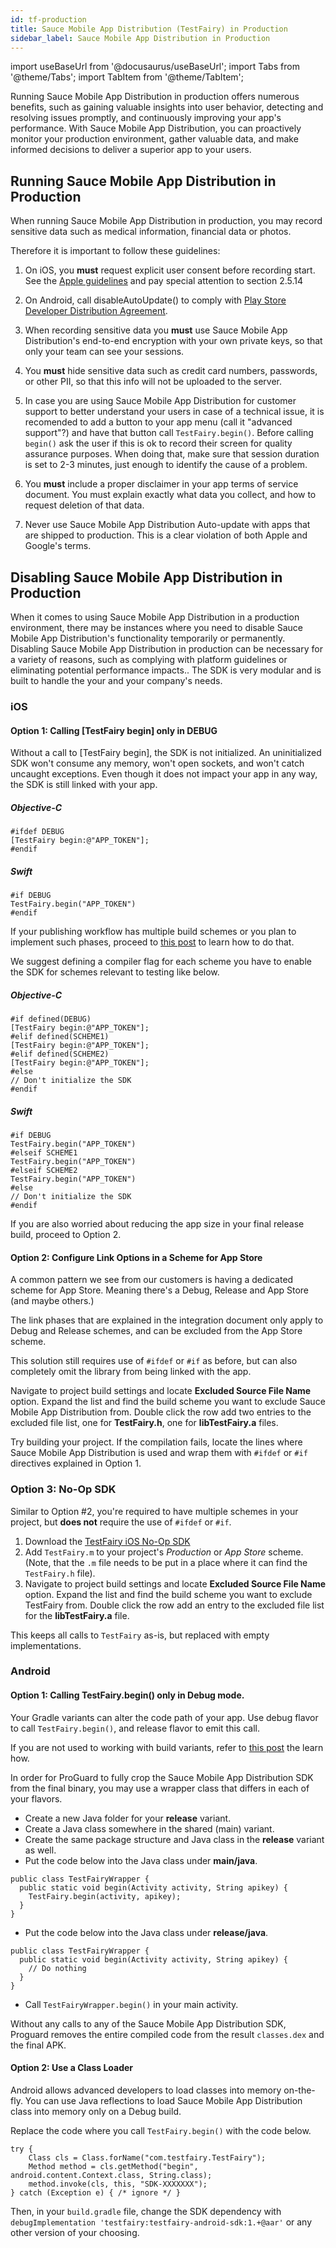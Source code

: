 ```yaml
---
id: tf-production
title: Sauce Mobile App Distribution (TestFairy) in Production
sidebar_label: Sauce Mobile App Distribution in Production
---
```


import useBaseUrl from '@docusaurus/useBaseUrl';
import Tabs from '@theme/Tabs';
import TabItem from '@theme/TabItem';

Running Sauce Mobile App Distribution in production offers numerous benefits, such as gaining valuable insights into user behavior, detecting and resolving issues promptly, and continuously improving your app's performance. With Sauce Mobile App Distribution, you can proactively monitor your production environment, gather valuable data, and make informed decisions to deliver a superior app to your users.

## Running Sauce Mobile App Distribution in Production

When running Sauce Mobile App Distribution in production, you may record sensitive data such as medical information, financial data or photos.

Therefore it is important to follow these guidelines:

1. On iOS, you **must** request explicit user consent before recording start.
   See the [Apple guidelines](https://developer.apple.com/app-store/review/guidelines/) and pay special attention to section 2.5.14

1. On Android, call disableAutoUpdate() to comply with [Play Store Developer Distribution Agreement](https://play.google.com/about/developer-distribution-agreement.html).

1. When recording sensitive data you **must** use Sauce Mobile App Distribution's end-to-end encryption with your own private keys, so that only your team can see your sessions.

1. You **must** hide sensitive data such as credit card numbers, passwords, or other PII, so that this info will not be uploaded to the server.

1. In case you are using Sauce Mobile App Distribution for customer support to better understand your users in case of a technical issue,
   it is recomended to add a button to your app menu (call it "advanced support"?) and have that button call `TestFairy.begin()`.
   Before calling `begin()` ask the user if this is ok to record their screen for quality assurance purposes.
   When doing that, make sure that session duration is set to 2-3 minutes, just enough to identify the cause of a problem.

1. You **must** include a proper disclaimer in your app terms of service document.
   You must explain exactly what data you collect, and how to request deletion of that data.

1. Never use Sauce Mobile App Distribution Auto-update with apps that are shipped to production. This is a clear violation of both Apple and Google's terms.

## Disabling Sauce Mobile App Distribution in Production

When it comes to using Sauce Mobile App Distribution in a production environment, there may be instances where you need to disable Sauce Mobile App Distribution's functionality temporarily or permanently. Disabling Sauce Mobile App Distribution in production can be necessary for a variety of reasons, such as complying with platform guidelines or eliminating potential performance impacts.. The SDK is very modular and is built to handle the your and your company's needs.

### iOS

#### Option 1: Calling [TestFairy begin] only in DEBUG

Without a call to [TestFairy begin], the SDK is not initialized. An uninitialized SDK won't consume any memory, won't open sockets, and won't catch uncaught exceptions. Even though it does not impact your app in any way, the SDK is still linked with your app.

##### Objective-C

```
#ifdef DEBUG
[TestFairy begin:@"APP_TOKEN"];
#endif
```

##### Swift

```
#if DEBUG
TestFairy.begin("APP_TOKEN")
#endif
```

If your publishing workflow has multiple build schemes or you plan to implement such phases, proceed to [this post](https://blog.testfairy.com/ios-build-schemes-explained/) to learn how to do that.

We suggest defining a compiler flag for each scheme you have to enable the SDK for schemes relevant to testing like below.

##### Objective-C

```
#if defined(DEBUG)
[TestFairy begin:@"APP_TOKEN"];
#elif defined(SCHEME1)
[TestFairy begin:@"APP_TOKEN"];
#elif defined(SCHEME2)
[TestFairy begin:@"APP_TOKEN"];
#else
// Don't initialize the SDK
#endif
```

##### Swift

```
#if DEBUG
TestFairy.begin("APP_TOKEN")
#elseif SCHEME1
TestFairy.begin("APP_TOKEN")
#elseif SCHEME2
TestFairy.begin("APP_TOKEN")
#else
// Don't initialize the SDK
#endif
```

If you are also worried about reducing the app size in your final release build, proceed to Option 2.

#### Option 2: Configure Link Options in a Scheme for App Store

A common pattern we see from our customers is having a dedicated scheme for App Store. Meaning there's a Debug, Release and App Store (and maybe others.)

The link phases that are explained in the integration document only apply to Debug and Release schemes, and can be excluded from the App Store scheme.

This solution still requires use of `#ifdef` or `#if` as before, but can also completely omit the library from being linked with the app.

Navigate to project build settings and locate **Excluded Source File Name** option. Expand the list and find the build scheme you want to exclude Sauce Mobile App Distribution from. Double click the row add two entries to the excluded file list, one for **TestFairy.h**, one for **libTestFairy.a** files.

Try building your project. If the compilation fails, locate the lines where Sauce Mobile App Distribution is used and wrap them with `#ifdef` or `#if` directives explained in Option 1.

<a name="ios-noop"></a>

### Option 3: No-Op SDK

Similar to Option #2, you're required to have multiple schemes in your project, but **does not** require the use of `#ifdef` or `#if`.

1. Download the [TestFairy iOS No-Op SDK](https://github.com/testfairy/testfairy-ios-sdk-noop)
2. Add `TestFairy.m` to your project's _Production_ or _App Store_ scheme. (Note, that the `.m` file needs to be put in a place where it can find the `TestFairy.h` file).
3. Navigate to project build settings and locate **Excluded Source File Name** option. Expand the list and find the build scheme you want to exclude TestFairy from. Double click the row add an entry to the excluded file list for the **libTestFairy.a** file.

This keeps all calls to `TestFairy` as-is, but replaced with empty implementations.

### Android

#### Option 1: Calling TestFairy.begin() only in Debug mode.

Your Gradle variants can alter the code path of your app. Use debug flavor to call `TestFairy.begin()`, and release flavor to emit this call.

If you are not used to working with build variants, refer to [this post](https://blog.testfairy.com/create-a-custom-build-in-android/) the learn how.

In order for ProGuard to fully crop the Sauce Mobile App Distribution SDK from the final binary, you may use a wrapper class that differs in each of your flavors.

- Create a new Java folder for your **release** variant.
- Create a Java class somewhere in the shared (main) variant.
- Create the same package structure and Java class in the **release** variant as well.
- Put the code below into the Java class under **main/java**.

```
public class TestFairyWrapper {
  public static void begin(Activity activity, String apikey) {
    TestFairy.begin(activity, apikey);
  }
}
```

- Put the code below into the Java class under **release/java**.

```
public class TestFairyWrapper {
  public static void begin(Activity activity, String apikey) {
    // Do nothing
  }
}
```

- Call `TestFairyWrapper.begin()` in your main activity.

Without any calls to any of the Sauce Mobile App Distribution SDK, Proguard removes the entire compiled code from the result `classes.dex` and the final APK.

#### Option 2: Use a Class Loader

Android allows advanced developers to load classes into memory on-the-fly. You can use Java reflections to load Sauce Mobile App Distribution class into memory only on a Debug build.

Replace the code where you call `TestFairy.begin()` with the code below.

```
try {
    Class cls = Class.forName("com.testfairy.TestFairy");
    Method method = cls.getMethod("begin", android.content.Context.class, String.class);
    method.invoke(cls, this, "SDK-XXXXXXX");
} catch (Exception e) { /* ignore */ }
```

Then, in your `build.gradle` file, change the SDK dependency with `debugImplementation 'testfairy:testfairy-android-sdk:1.+@aar'` or any other version of your choosing.
